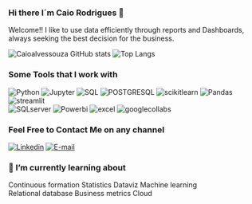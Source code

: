 
### Hi there I´m Caio Rodrigues  👋

Welcome!! I like to use data efficiently through reports and Dashboards, always seeking the best decision for the business.

![Caioalvessouza GitHub stats](https://github-readme-stats.vercel.app/api?username=Caioalvessouza&show_icons=true&theme=radical&card_width=300)
![Top Langs](https://github-readme-stats.vercel.app/api/top-langs/?username=Caioalvessouza&layout=compact&theme=radical&card_width=300)



### Some Tools that I work with
<div style="display: inline-block;">
  <img alt="Python" src="https://img.shields.io/badge/Python-3776AB.svg?style=for-the-badge&logo=Python&logoColor=white"/>
  <img alt="Jupyter" src="https://img.shields.io/badge/Jupyter-F37626.svg?style=for-the-badge&logo=Jupyter&logoColor=white"/>
  <img alt="SQL" src="https://img.shields.io/badge/SQLite-003B57.svg?style=for-the-badge&logo=SQLite&logoColor=white"/>
  <img alt="POSTGRESQL" src="https://img.shields.io/badge/PostgreSQL-4169E1.svg?style=for-the-badge&logo=PostgreSQL&logoColor=white"/>
  <img alt="scikitlearn" src="https://img.shields.io/badge/scikitlearn-F7931E.svg?style=for-the-badge&logo=scikit-learn&logoColor=white"/>
  <img alt="Pandas" src="https://img.shields.io/badge/pandas-150458.svg?style=for-the-badge&logo=pandas&logoColor=white"/>
  <img alt="streamlit" src="https://img.shields.io/badge/Streamlit-FF4B4B.svg?style=for-the-badge&logo=Streamlit&logoColor=white"/>
  </div>
  <div style="display: inline-block;">
  <img alt="SQLserver" src="https://img.shields.io/badge/Microsoft%20SQL%20Server-CC2927.svg?style=for-the-badge&logo=Microsoft-SQL-Server&logoColor=white"/>
  <img alt="Powerbi" src="https://img.shields.io/badge/Power%20BI-F2C811.svg?style=for-the-badge&logo=Power-BI&logoColor=black"/>
  <img alt="excel" src="https://img.shields.io/badge/Microsoft%20Excel-217346.svg?style=for-the-badge&logo=Microsoft-Excel&logoColor=white"/>
  <img alt="googlecollabs" src="https://img.shields.io/badge/Google%20Colab-F9AB00.svg?style=for-the-badge&logo=Google-Colab&logoColor=white"/>  
</div>


### Feel Free to Contact Me on any channel
[![Linkedin](https://img.shields.io/badge/LinkedIn-0077B5?style=for-the-badge&logo=linkedin&logoColor=white)](https://www.linkedin.com/in/caio-rodriguesalves/)
[![E-mail](https://img.shields.io/badge/Microsoft%20Outlook-0078D4.svg?style=for-the-badge&logo=Microsoft-Outlook&logoColor=white)](mailto:caiorodrigues143@hotmail.com)

### 📖 I’m currently learning about
<div style="display: inline-block;">
Continuous formation
</div>
<div style="display: inline-block;">
Statistics
</div>
<div style="display: inline-block;">
Dataviz
</div>
<div style="display: inline-block;">
Machine learning
</div>
<div style="display: inline-block;">
Relational database
</div>
<div style="display: inline-block;">
Business metrics
</div>
<div style="display: inline-block;">
Cloud
</div>

